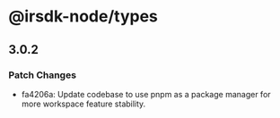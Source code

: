 # @irsdk-node/types

## 3.0.2

### Patch Changes

- fa4206a: Update codebase to use pnpm as a package manager for more workspace feature stability.
